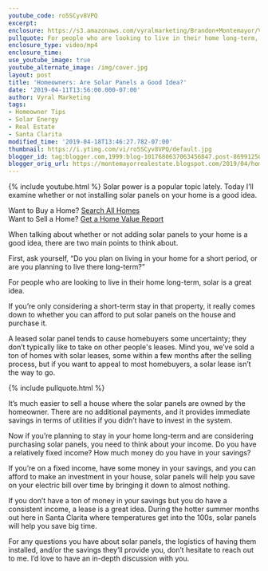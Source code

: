 ```yaml
---
youtube_code: ro5SCyv8VPQ
excerpt:
enclosure: https://s3.amazonaws.com/vyralmarketing/Brandon+Montemayor/Videos/Santa+Clarita+Valley+Real+Estate+-+Homeowners-+Are+Solar+Panels+a+Good+Idea_.mp4
pullquote: For people who are looking to live in their home long-term, solar is a great idea.
enclosure_type: video/mp4
enclosure_time:
use_youtube_image: true
youtube_alternate_image: /img/cover.jpg
layout: post
title: 'Homeowners: Are Solar Panels a Good Idea?'
date: '2019-04-11T13:56:00.000-07:00'
author: Vyral Marketing
tags:
- Homeowner Tips
- Solar Energy
- Real Estate
- Santa Clarita
modified_time: '2019-04-18T13:46:27.782-07:00'
thumbnail: https://i.ytimg.com/vi/ro5SCyv8VPQ/default.jpg
blogger_id: tag:blogger.com,1999:blog-1017680637063456847.post-8699125084021976804
blogger_orig_url: https://montemayorrealestate.blogspot.com/2019/04/homeowners-are-solar-panels-good-idea.html
---
```

{% include youtube.html %}
Solar power is a popular topic lately. Today I’ll examine whether or not
installing solar panels on your home is a good idea.

<div class="post-cta">
Want to Buy a Home? <a href="http://myscvhomefinder.com/search#?q_limit=36&q_prioritize=agents.0.id=F207098400%7Coffice.id=FF7000252&mlsId=347&status=1%7C3&q_sort=createdAt-&q_offset=0" target="_blank">Search All Homes</a><br>
Want to Sell a Home? <a href="http://myscvhomefinder.com/home_value" target="_blank">Get a Home Value Report</a>
</div>

When talking about whether or not adding solar panels to your home is a good idea, there are two main points to think about.

First, ask yourself, “Do you plan on living in your home for a short period, or are you planning to live there long-term?”

For people who are looking to live in their home long-term, solar is a great idea.

If you’re only considering a short-term stay in that property, it really comes down to whether you can afford to put solar panels on the house and purchase it.

A leased solar panel tends to cause homebuyers some uncertainty; they don’t typically like to take on other people's leases. Mind you, we’ve sold a ton of homes with solar leases, some within a few months after the selling process, but if you want to appeal to most homebuyers, a solar lease isn’t the way to go.

{% include pullquote.html %}

It’s much easier to sell a house where the solar panels are owned by the homeowner. There are no additional payments, and it provides immediate savings in terms of utilities if you didn’t have to invest in the system.

Now if you’re planning to stay in your home long-term and are considering purchasing solar panels, you need to think about your income. Do you have a relatively fixed income? How much money do you have in your savings?

If you’re on a fixed income, have some money in your savings, and you can afford to make an investment in your house, solar panels will help you save on your electric bill over time by bringing it down to almost nothing.

If you don’t have a ton of money in your savings but you do have a consistent income, a lease is a great idea. During the hotter summer months out here in Santa Clarita where temperatures get into the 100s, solar panels will help you save big time.

For any questions you have about solar panels, the logistics of having them installed, and/or the savings they’ll provide you, don’t hesitate to reach out to me. I’d love to have an in-depth discussion with you.
